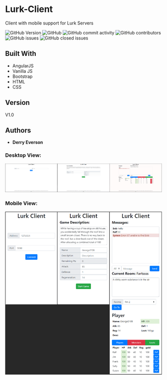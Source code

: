 # Lurk-Client
Client with mobile support for Lurk Servers

![GitHub Version](https://img.shields.io/badge/Version-1.0-blue.svg?style=plastic)
![GitHub](https://img.shields.io/github/license/dneverson/Lurk-Client.svg?style=plastic)
![GitHub commit activity](https://img.shields.io/github/commit-activity/w/dneverson/Lurk-Client.svg?style=plastic)
![GitHub contributors](https://img.shields.io/github/contributors/dneverson/Lurk-Client.svg?style=plastic)
![GitHub issues](https://img.shields.io/github/issues/dneverson/Lurk-Client.svg?style=plastic)
![GitHub closed issues](https://img.shields.io/github/issues-closed/dneverson/Lurk-Client.svg?style=plastic)

## Built With

* AngularJS
* Vanilla JS
* Bootstrap
* HTML
* CSS

## Version
V1.0

## Authors

* **Derry Everson**

### Desktop View:
![GitHub Logo](/images/lurk_desktop.png)

### Mobile View:
![GitHub Logo](/images/lurk_mobile2.png)
